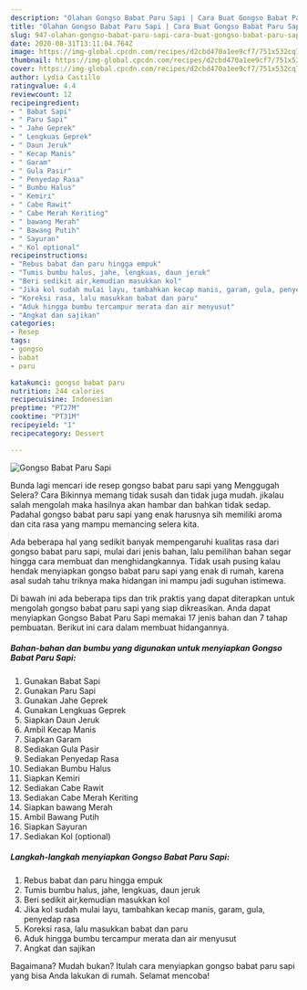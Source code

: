 ```yaml
---
description: "Olahan Gongso Babat Paru Sapi | Cara Buat Gongso Babat Paru Sapi Yang Enak dan Simpel"
title: "Olahan Gongso Babat Paru Sapi | Cara Buat Gongso Babat Paru Sapi Yang Enak dan Simpel"
slug: 947-olahan-gongso-babat-paru-sapi-cara-buat-gongso-babat-paru-sapi-yang-enak-dan-simpel
date: 2020-08-31T13:11:04.764Z
image: https://img-global.cpcdn.com/recipes/d2cbd470a1ee9cf7/751x532cq70/gongso-babat-paru-sapi-foto-resep-utama.jpg
thumbnail: https://img-global.cpcdn.com/recipes/d2cbd470a1ee9cf7/751x532cq70/gongso-babat-paru-sapi-foto-resep-utama.jpg
cover: https://img-global.cpcdn.com/recipes/d2cbd470a1ee9cf7/751x532cq70/gongso-babat-paru-sapi-foto-resep-utama.jpg
author: Lydia Castillo
ratingvalue: 4.4
reviewcount: 12
recipeingredient:
- " Babat Sapi"
- " Paru Sapi"
- " Jahe Geprek"
- " Lengkuas Geprek"
- " Daun Jeruk"
- " Kecap Manis"
- " Garam"
- " Gula Pasir"
- " Penyedap Rasa"
- " Bumbu Halus"
- " Kemiri"
- " Cabe Rawit"
- " Cabe Merah Keriting"
- " bawang Merah"
- " Bawang Putih"
- " Sayuran"
- " Kol optional"
recipeinstructions:
- "Rebus babat dan paru hingga empuk"
- "Tumis bumbu halus, jahe, lengkuas, daun jeruk"
- "Beri sedikit air,kemudian masukkan kol"
- "Jika kol sudah mulai layu, tambahkan kecap manis, garam, gula, penyedap rasa"
- "Koreksi rasa, lalu masukkan babat dan paru"
- "Aduk hingga bumbu tercampur merata dan air menyusut"
- "Angkat dan sajikan"
categories:
- Resep
tags:
- gongso
- babat
- paru

katakunci: gongso babat paru 
nutrition: 244 calories
recipecuisine: Indonesian
preptime: "PT27M"
cooktime: "PT31M"
recipeyield: "1"
recipecategory: Dessert

---
```



![Gongso Babat Paru Sapi](https://img-global.cpcdn.com/recipes/d2cbd470a1ee9cf7/751x532cq70/gongso-babat-paru-sapi-foto-resep-utama.jpg)

Bunda lagi mencari ide resep gongso babat paru sapi yang Menggugah Selera? Cara Bikinnya memang tidak susah dan tidak juga mudah. jikalau salah mengolah maka hasilnya akan hambar dan bahkan tidak sedap. Padahal gongso babat paru sapi yang enak harusnya sih memiliki aroma dan cita rasa yang mampu memancing selera kita.



Ada beberapa hal yang sedikit banyak mempengaruhi kualitas rasa dari gongso babat paru sapi, mulai dari jenis bahan, lalu pemilihan bahan segar hingga cara membuat dan menghidangkannya. Tidak usah pusing kalau hendak menyiapkan gongso babat paru sapi yang enak di rumah, karena asal sudah tahu triknya maka hidangan ini mampu jadi suguhan istimewa.


Di bawah ini ada beberapa tips dan trik praktis yang dapat diterapkan untuk mengolah gongso babat paru sapi yang siap dikreasikan. Anda dapat menyiapkan Gongso Babat Paru Sapi memakai 17 jenis bahan dan 7 tahap pembuatan. Berikut ini cara dalam membuat hidangannya.

<!--inarticleads1-->

##### Bahan-bahan dan bumbu yang digunakan untuk menyiapkan Gongso Babat Paru Sapi:

1. Gunakan  Babat Sapi
1. Gunakan  Paru Sapi
1. Gunakan  Jahe Geprek
1. Gunakan  Lengkuas Geprek
1. Siapkan  Daun Jeruk
1. Ambil  Kecap Manis
1. Siapkan  Garam
1. Sediakan  Gula Pasir
1. Sediakan  Penyedap Rasa
1. Sediakan  Bumbu Halus
1. Siapkan  Kemiri
1. Sediakan  Cabe Rawit
1. Sediakan  Cabe Merah Keriting
1. Siapkan  bawang Merah
1. Ambil  Bawang Putih
1. Siapkan  Sayuran
1. Sediakan  Kol (optional)




<!--inarticleads2-->

##### Langkah-langkah menyiapkan Gongso Babat Paru Sapi:

1. Rebus babat dan paru hingga empuk
1. Tumis bumbu halus, jahe, lengkuas, daun jeruk
1. Beri sedikit air,kemudian masukkan kol
1. Jika kol sudah mulai layu, tambahkan kecap manis, garam, gula, penyedap rasa
1. Koreksi rasa, lalu masukkan babat dan paru
1. Aduk hingga bumbu tercampur merata dan air menyusut
1. Angkat dan sajikan




Bagaimana? Mudah bukan? Itulah cara menyiapkan gongso babat paru sapi yang bisa Anda lakukan di rumah. Selamat mencoba!
